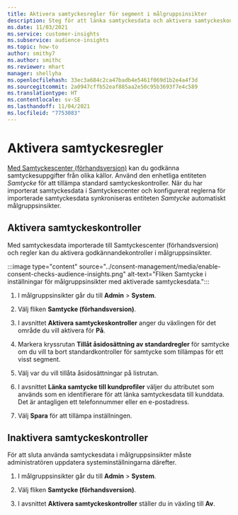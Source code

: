 ```yaml
---
title: Aktivera samtyckesregler för segment i målgruppsinsikter
description: Steg för att länka samtyckesdata och aktivera samtyckeskontroller målgruppsinsikter.
ms.date: 11/03/2021
ms.service: customer-insights
ms.subservice: audience-insights
ms.topic: how-to
author: smithy7
ms.author: smithc
ms.reviewer: mhart
manager: shellyha
ms.openlocfilehash: 33ec3a684c2ca47badb4e5461f069d1b2e4a4f3d
ms.sourcegitcommit: 2a0947cffb52eaf885aa2e50c95b3693f7e4c589
ms.translationtype: HT
ms.contentlocale: sv-SE
ms.lasthandoff: 11/04/2021
ms.locfileid: "7753083"
---
```

# <a name="activate-consent-rules"></a>Aktivera samtyckesregler

[Med Samtyckescenter (förhandsversion)](../consent-management/overview.md) kan du godkänna samtyckesuppgifter från olika källor. Använd den enhetliga entiteten *Samtycke* för att tillämpa standard samtyckeskontroller. När du har importerat samtyckesdata i Samtyckescenter och konfigurerat reglerna för importerade samtyckesdata synkroniseras entiteten *Samtycke* automatiskt målgruppsinsikter.

## <a name="enable-consent-checks"></a>Aktivera samtyckeskontroller

Med samtyckesdata importerade till Samtyckescenter (förhandsversion) och regler kan du aktivera godkännandekontroller i målgruppsinsikter. 

:::image type="content" source="../consent-management/media/enable-consent-checks-audience-insights.png" alt-text="Fliken Samtycke i inställningar för målgruppsinsikter med aktiverade samtyckesdata.":::

1. I målgruppsinsikter går du till **Admin** > **System**.

1. Välj fliken **Samtycke (förhandsversion)**.

1. I avsnittet **Aktivera samtyckeskontroller** anger du växlingen för det område du vill aktivera för **På**.

1. Markera kryssrutan **Tillåt åsidosättning av standardregler** för samtycke om du vill ta bort standardkontroller för samtycke som tillämpas för ett visst segment. 

1. Välj var du vill tillåta åsidosättningar på listrutan.     

1. I avsnittet **Länka samtycke till kundprofiler** väljer du attributet som används som en identifierare för att länka samtyckesdata till kunddata. Det är antagligen ett telefonnummer eller en e-postadress. 

1. Välj **Spara** för att tillämpa inställningen.

## <a name="disable-consent-checks"></a>Inaktivera samtyckeskontroller

För att sluta använda samtyckesdata i målgruppsinsikter måste administratören uppdatera systeminställningarna därefter.

1. I målgruppsinsikter går du till **Admin** > **System**.

1. Välj fliken **Samtycke (förhandsversion)**.

1. I avsnittet **Aktivera samtyckeskontroller** ställer du in växling till **Av**.

